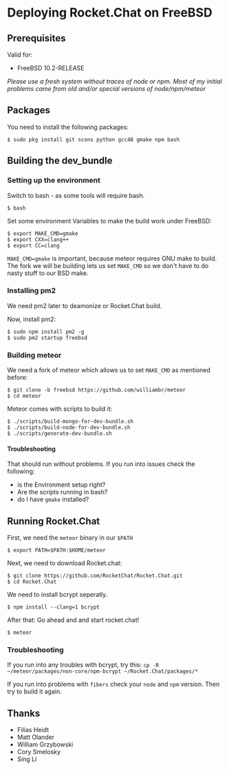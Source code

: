 # Deploying Rocket.Chat on FreeBSD

## Prerequisites
Valid for:

* FreeBSD 10.2-RELEASE

*Please use a fresh system without traces of node or npm. Most of my initial problems came from old and/or special versions of node/npm/meteor*


## Packages

You need to install the following packages:

`$ sudo pkg install git scons python gcc48 gmake npm bash`

## Building the dev_bundle

### Setting up the environment

Switch to bash - as some tools will require bash.

`$ bash`

Set some environment Variables to make the build work under FreeBSD:

```
$ export MAKE_CMD=gmake
$ export CXX=clang++
$ export CC=clang
```

`MAKE_CMD=gmake` is important, because meteor requires GNU make to build. The fork we will be building lets us set `MAKE_CMD` so we don't have to do nasty stuff to our BSD make.

### Installing pm2
We need pm2 later to deamonize or Rocket.Chat build.

Now, install pm2:

```
$ sudo npm install pm2 -g
$ sudo pm2 startup freebsd
```

### Building meteor

We need a fork of meteor which allows us to set `MAKE_CMD` as mentioned before:

```
$ git clone -b freebsd https://github.com/williambr/meteor
$ cd meteor
```

Meteor comes with scripts to build it:

```
$ ./scripts/build-mongo-for-dev-bundle.sh
$ ./scripts/build-node-for-dev-bundle.sh
$ ./scripts/generate-dev-bundle.sh
```

#### Troubleshooting

That should run without problems. If you run into issues check the following:

* is the Environment setup right?
* Are the scripts running in bash?
* do I have `gmake` installed?

## Running Rocket.Chat

First, we need the `meteor` binary in our `$PATH`

```
$ export PATH=$PATH:$HOME/meteor
```

Next, we need to download Rocket.chat:

```
$ git clone https://github.com/RocketChat/Rocket.Chat.git
$ cd Rocket.Chat
```

We need to install bcrypt seperatly.

```
$ npm install --clang=1 bcrypt
```

After that: Go ahead and and start rocket.chat!

```
$ meteor
```

### Troubleshooting

If you run into any troubles with bcrypt, try this: `cp -R ~/meteor/packages/non-core/npm-bcrypt ~/Rocket.Chat/packages/*`

If you run into problems with `fibers` check your `node` and `npm` version. Then try to build it again.

## Thanks

* Filias Heidt
* Matt Olander
* William Grzybowski
* Cory Smelosky
* Sing Li
